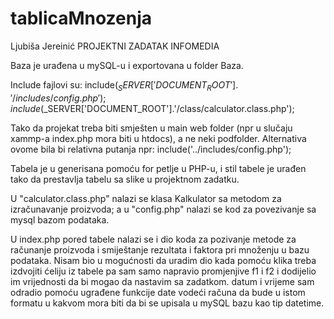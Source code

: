 # tablicaMnozenja

Ljubiša Jereinić PROJEKTNI ZADATAK INFOMEDIA

Baza je urađena u mySQL-u i exportovana u folder Baza.

Include fajlovi su: include($_SERVER['DOCUMENT_ROOT'].'/includes/config.php');
                    include($_SERVER['DOCUMENT_ROOT'].'/class/calculator.class.php');

Tako da projekat treba biti smješten u main web folder (npr u slučaju xammp-a index.php mora biti u htdocs), a ne neki podfolder. Alternativa ovome bila bi relativna putanja npr: include('../includes/config.php');

Tabela je u generisana pomoću for petlje u PHP-u, i stil tabele je urađen tako da prestavlja tabelu sa slike u projektnom zadatku.

U "calculator.class.php" nalazi se klasa Kalkulator sa metodom za izračunavanje proizvoda; a u "config.php" nalazi se kod za povezivanje sa mysql bazom podataka.

U index.php pored tabele nalazi se i dio koda za pozivanje metode za računanje proizvoda i smiještanje rezultata i faktora pri množenju u bazu podataka. Nisam bio u mogućnosti da uradim dio kada pomoću klika treba izdvojiti ćeliju iz tabele pa sam samo napravio promjenjive f1 i f2 i dodijelio im vrijednosti da bi mogao da nastavim sa zadatkom. datum i vrijeme sam odradio pomoću ugrađene funkcije date vodeći računa da bude u istom formatu u kakvom mora biti da bi se upisala u mySQL bazu kao tip datetime.



